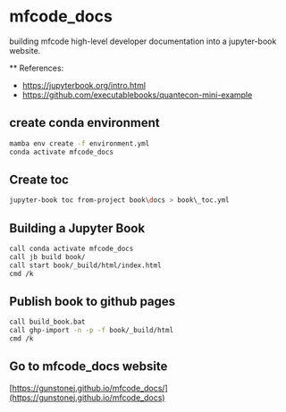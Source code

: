 # mfcode_docs

building mfcode high-level developer documentation into a jupyter-book website.

** References:
- https://jupyterbook.org/intro.html
- https://github.com/executablebooks/quantecon-mini-example

## create conda environment

```bash {install_env.bat}
mamba env create -f environment.yml
conda activate mfcode_docs
```
## Create toc

```bash
jupyter-book toc from-project book\docs > book\_toc.yml
```

## Building a Jupyter Book

```bash {build_book.bat}
call conda activate mfcode_docs
call jb build book/
call start book/_build/html/index.html
cmd /k
```

## Publish book to github pages

```bash {publish_book.bat}
call build_book.bat
call ghp-import -n -p -f book/_build/html
cmd /k
```

## Go to mfcode_docs website

[https://gunstonej.github.io/mfcode_docs/](https://gunstonej.github.io/mfcode_docs)

